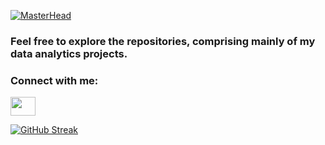 [![MasterHead](https://github.com/marofrahman/marofrahman/assets/134495772/0135b33e-8655-4bfa-8faf-3adacaacf6ac
)
](https://github.com/marofrahman)

### Feel free to explore the repositories, comprising mainly of my data analytics projects.

<h3 align="left">Connect with me:</h3>
<p align="left">
<a href="https://www.linkedin.com/in/mohammadrahman2000/" target="blank"><img align="center" src="https://cdn.jsdelivr.net/npm/simple-icons@3.0.1/icons/linkedin.svg" alt="" height="30" width="40" /></a>
</p>

[![GitHub Streak](https://github-readme-streak-stats.herokuapp.com?user=marofrahman&theme=github-dark-blue&border_radius=5&card_width=500&dates=EBEBEB&ring=EB9511&border=4E00FF&hide_longest_streak=true)](https://git.io/streak-stats)

<!--
**marofrahman/marofrahman** is a ✨ _special_ ✨ repository because its `README.md` (this file) appears on your GitHub profile.

Here are some ideas to get you started:

- 🔭 I’m currently working on ...
- 🌱 I’m currently learning ...
- 👯 I’m looking to collaborate on ...
- 🤔 I’m looking for help with ...
- 💬 Ask me about ...
- 📫 How to reach me: ...
- 😄 Pronouns: ...
- ⚡ Fun fact: ...
-->
